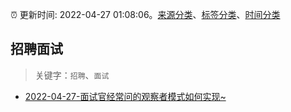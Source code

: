 :alarm_clock: 更新时间: 2022-04-27 01:08:06。[来源分类](../README.md)、[标签分类](../TAGS.md)、[时间分类](../TIMELINE.md)

## 招聘面试


> 关键字：`招聘`、`面试`



- [2022-04-27-面试官经常问的观察者模式如何实现~](https://toutiao.io/k/gpjpjm8) 